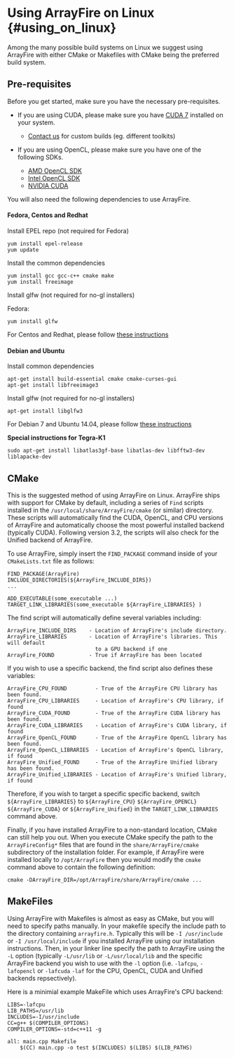 Using ArrayFire on Linux {#using_on_linux}
=====


Among the many possible build systems on Linux we suggest using ArrayFire with
either CMake or Makefiles with CMake being the preferred build system.

## Pre-requisites

Before you get started, make sure you have the necessary pre-requisites.

- If you are using CUDA, please make sure you have [CUDA 7](https://developer.nvidia.com/cuda-downloads) installed on your system.
     - [Contact us](support@arrayfire.com) for custom builds (eg. different toolkits)

- If you are using OpenCL, please make sure you have one of the following SDKs.
     - [AMD OpenCL SDK](http://developer.amd.com/tools-and-sdks/opencl-zone/amd-accelerated-parallel-processing-app-sdk/)
     - [Intel OpenCL SDK](https://software.intel.com/en-us/articles/download-the-latest-intel-amt-software-development-kit-sdk)
     - [NVIDIA CUDA](https://developer.nvidia.com/cuda-downloads)

You will also need the following dependencies to use ArrayFire.

#### Fedora, Centos and Redhat

Install EPEL repo (not required for Fedora)

~~~~~~~~~~~~~~~~~~~~~~~~~~~~~~~~~~~~~~~~~~
yum install epel-release
yum update
~~~~~~~~~~~~~~~~~~~~~~~~~~~~~~~~~~~~~~~~~~

Install the common dependencies

~~~~~~~~~~~~~~~~~~~~~~~~~~~~~~~~~~~~~~~~~~~~
yum install gcc gcc-c++ cmake make
yum install freeimage
~~~~~~~~~~~~~~~~~~~~~~~~~~~~~~~~~~~~~~~~~~~~

Install glfw (not required for no-gl installers)

Fedora:

~~~~~~~~~~~~~~~~~~~~~~~~~~~~~~~~~~~~~~~~~~~~~~
yum install glfw
~~~~~~~~~~~~~~~~~~~~~~~~~~~~~~~~~~~~~~~~~~~~~~

For Centos and Redhat, please follow [these instructions](https://github.com/arrayfire/arrayfire/wiki/GLFW-for-ArrayFire)

#### Debian and Ubuntu

Install common dependencies

~~~~~~~~~~~~~~~~~~~~~~~~~~~~~~~~~~~~~~~~~~~~~~~~~~~~~~~~~~~~~~~~
apt-get install build-essential cmake cmake-curses-gui
apt-get install libfreeimage3
~~~~~~~~~~~~~~~~~~~~~~~~~~~~~~~~~~~~~~~~~~~~~~~~~~~~~~~~~~~~~~~~

Install glfw (not required for no-gl installers)

~~~~~~~~~~~~~~~~~~~~~~~~~~~~~~~~~~~~~~~~~~~~~~~~~~~~~~~~~~~~~~~~~
apt-get install libglfw3
~~~~~~~~~~~~~~~~~~~~~~~~~~~~~~~~~~~~~~~~~~~~~~~~~~~~~~~~~~~~~~~~~

For Debian 7 and Ubuntu 14.04, please follow [these instructions](https://github.com/arrayfire/arrayfire/wiki/GLFW-for-ArrayFire)

**Special instructions for Tegra-K1**

~~~~~~~~~~~~~~~~~~~~~~~~~~~~~~~~~~~~~~~~~~~~~~~~~~~~~~~~~~~~~~~~~
sudo apt-get install libatlas3gf-base libatlas-dev libfftw3-dev liblapacke-dev
~~~~~~~~~~~~~~~~~~~~~~~~~~~~~~~~~~~~~~~~~~~~~~~~~~~~~~~~~~~~~~~~~

## CMake

This is the suggested method of using ArrayFire on Linux.
ArrayFire ships with support for CMake by default, including a series of
`Find` scripts installed  in the `/usr/local/share/ArrayFire/cmake` (or similar)
directory.
These scripts will automatically find the CUDA, OpenCL, and CPU versions
of ArrayFire and automatically choose the most powerful installed backend
(typically CUDA).
Following version 3.2, the scripts will also check for the Unified backend of
ArrayFire.

To use ArrayFire, simply insert the `FIND_PACKAGE` command inside of your
`CMakeLists.txt` file as follows:

    FIND_PACKAGE(ArrayFire)
    INCLUDE_DIRECTORIES(${ArrayFire_INCLUDE_DIRS})
    ...

    ADD_EXECUTABLE(some_executable ...)
    TARGET_LINK_LIBRARIES(some_executable ${ArrayFire_LIBRARIES} )

The find script will automatically define several variables including:

    ArrayFire_INCLUDE_DIRS    - Location of ArrayFire's include directory.
    ArrayFire_LIBRARIES       - Location of ArrayFire's libraries. This will default
                                to a GPU backend if one
    ArrayFire_FOUND           - True if ArrayFire has been located

If you wish to use a specific backend, the find script also defines these variables:

    ArrayFire_CPU_FOUND         - True of the ArrayFire CPU library has been found.
    ArrayFire_CPU_LIBRARIES     - Location of ArrayFire's CPU library, if found
    ArrayFire_CUDA_FOUND        - True of the ArrayFire CUDA library has been found.
    ArrayFire_CUDA_LIBRARIES    - Location of ArrayFire's CUDA library, if found
    ArrayFire_OpenCL_FOUND      - True of the ArrayFire OpenCL library has been found.
    ArrayFire_OpenCL_LIBRARIES  - Location of ArrayFire's OpenCL library, if found
    ArrayFire_Unified_FOUND     - True of the ArrayFire Unified library has been found.
    ArrayFire_Unified_LIBRARIES - Location of ArrayFire's Unified library, if found

Therefore, if you wish to target a specific specific backend, switch
`${ArrayFire_LIBRARIES}` to `${ArrayFire_CPU}` `${ArrayFire_OPENCL}`
`${ArrayFire_CUDA}` or `${ArrayFire_Unified}` in the `TARGET_LINK_LIBRARIES`
command above.

Finally, if you have installed ArrayFire to a non-standard location, CMake can still help
you out. When you execute CMake specify the path to the `ArrayFireConfig*` files that
are found in the `share/ArrayFire/cmake` subdirectory of the installation folder.
For example, if ArrayFire were installed locally to `/opt/ArrayFire` then you would
modify the `cmake` command above to contain the following definition:

```
cmake -DArrayFire_DIR=/opt/ArrayFire/share/ArrayFire/cmake ...
```

## MakeFiles

Using ArrayFire with Makefiles is almost as easy as CMake, but you will
need to specify paths manually. In your makefile specify the include path to
the directory containing `arrayfire.h`. Typically this will be `-I /usr/include`
or `-I /usr/local/include` if you installed ArrayFire using our installation
instructions.
Then, in your linker line specify the path to ArrayFire using the `-L` option
(typically `-L/usr/lib` or `-L/usr/local/lib` and the specific ArrayFire backend
you wish to use with the `-l` option (i.e. `-lafcpu`, `-lafopencl` or `-lafcuda`
`-laf` for the CPU, OpenCL, CUDA and Unified backends repsectively).

Here is a minimial example MakeFile which uses ArrayFire's CPU backend:

    LIBS=-lafcpu
    LIB_PATHS=/usr/lib
    INCLUDES=-I/usr/include
    CC=g++ $(COMPILER_OPTIONS)
    COMPILER_OPTIONS=-std=c++11 -g

    all: main.cpp Makefile
        $(CC) main.cpp -o test $(INCLUDES) $(LIBS) $(LIB_PATHS)
